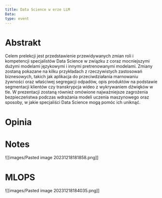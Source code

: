 ```yaml
---
title: Data Science w erze LLM
Data: 
type: event
---
```

# Abstrakt
Celem prelekcji jest przedstawienie przewidywanych zmian roli i kompetencji specjalistów Data Science w związku z coraz mocniejszymi dużymi modelami językowymi i innymi pretrenowanymi modelami. Zmiany zostaną pokazane na kilku przykładach z rzeczywistych zastosowań biznesowych, takich jak aplikacja do przeciwdziałania marnowaniu żywności oraz właściwej segregacji odpadów, opis produktów na podstawie segmentacji klientów czy transkrypcja wideo z wykrywaniem dźwięków w tle. W prezentacji zostaną również omówione najważniejsze zagrożenia bezpieczeństwa podczas wdrażania modeli uczenia maszynowego oraz sposoby, w jakie specjaliści Data Science mogą pomóc ich uniknąć.

# Opinia

# Notes
![[images/Pasted image 20231218181858.png]]
# MLOPS
![[images/Pasted image 20231218184035.png]]